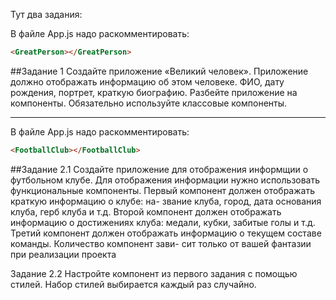 Тут два задания:

В файле App.js надо раскомментировать: 
```html
<GreatPerson></GreatPerson>
```
##Задание 1
Создайте приложение «Великий человек». Приложение
должно отображать информацию об этом человеке. ФИО,
дату рождения, портрет, краткую биографию. Разбейте
приложение на компоненты. Обязательно используйте
классовые компоненты.
*********************************************************************
В файле App.js надо раскомментировать: 
```html
<FootballClub></FootballClub>
```
##Задание 2.1
Создайте приложение для отображения информщии о
футбольном клубе. Для отображения информации нужно
использовать функциональные компоненты. Первый компонент
должен отображать краткую информацию о клубе: на-
звание клуба, город, дата основания клуба, герб клуба и
т.д. Второй компонент должен отображать информацию
о достижениях клуба: медали, кубки, забитые голы и т.д.
Третий компонент должен отображать информацию о
текущем составе команды. Количество компонент зави-
сит только от вашей фантазии при реализации проекта

Задание 2.2
Настройте компонент из первого задания с помощью
стилей. Набор стилей выбирается каждый раз случайно.